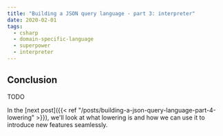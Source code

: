 ```yaml
---
title: "Building a JSON query language - part 3: interpreter"
date: 2020-02-01
tags:
  - csharp
  - domain-specific-language
  - superpower
  - interpreter
---
```


## Conclusion

TODO

In the [next post]({{< ref "/posts/building-a-json-query-language-part-4-lowering" >}}), we'll look at what lowering is and how we can use it to introduce new features seamlessly.
